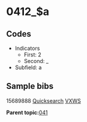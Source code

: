 # 0412\_$a

## Codes

-   Indicators
    -   First: 2
    -   Second: \_
-   Subfield: a

## Sample bibs

15689888 [Quicksearch](https://search.library.yale.edu/catalog/15689888) [VXWS](http://prodorbis.library.yale.edu:7014/vxws/GetHoldingsService?bibId=15689888)

**Parent topic:**[041](../../tags/041/041.md)

